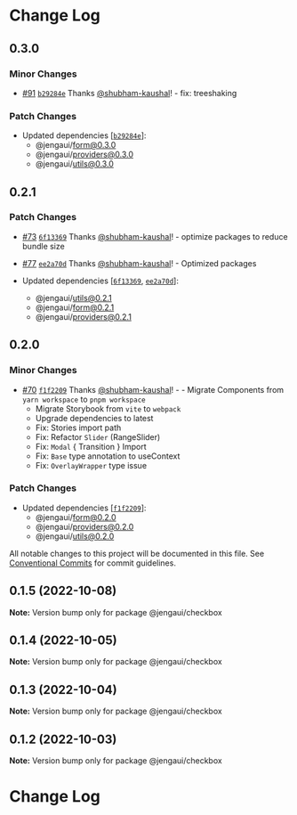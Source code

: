# Change Log

## 0.3.0

### Minor Changes

- [#91](https://github.com/OutpostHQ/jengaui/pull/91) [`b29284e`](https://github.com/OutpostHQ/jengaui/commit/b29284e048e7b6248e38f74dc12b58a9834312c7) Thanks [@shubham-kaushal](https://github.com/shubham-kaushal)! - fix: treeshaking

### Patch Changes

- Updated dependencies [[`b29284e`](https://github.com/OutpostHQ/jengaui/commit/b29284e048e7b6248e38f74dc12b58a9834312c7)]:
  - @jengaui/form@0.3.0
  - @jengaui/providers@0.3.0
  - @jengaui/utils@0.3.0

## 0.2.1

### Patch Changes

- [#73](https://github.com/OutpostHQ/jengaui/pull/73) [`6f13369`](https://github.com/OutpostHQ/jengaui/commit/6f13369d55a63fab51dee071cd5c372461e0e16f) Thanks [@shubham-kaushal](https://github.com/shubham-kaushal)! - optimize packages to reduce bundle size

- [#77](https://github.com/OutpostHQ/jengaui/pull/77) [`ee2a70d`](https://github.com/OutpostHQ/jengaui/commit/ee2a70d001328effde868c9ac52bbb2476ec3c08) Thanks [@shubham-kaushal](https://github.com/shubham-kaushal)! - Optimized packages

- Updated dependencies [[`6f13369`](https://github.com/OutpostHQ/jengaui/commit/6f13369d55a63fab51dee071cd5c372461e0e16f), [`ee2a70d`](https://github.com/OutpostHQ/jengaui/commit/ee2a70d001328effde868c9ac52bbb2476ec3c08)]:
  - @jengaui/utils@0.2.1
  - @jengaui/form@0.2.1
  - @jengaui/providers@0.2.1

## 0.2.0

### Minor Changes

- [#70](https://github.com/OutpostHQ/jengaui/pull/70) [`f1f2209`](https://github.com/OutpostHQ/jengaui/commit/f1f220929d81ac7f17a7c8e6043dc74ac0d52d63) Thanks [@shubham-kaushal](https://github.com/shubham-kaushal)! - - Migrate Components from `yarn workspace` to `pnpm workspace`
  - Migrate Storybook from `vite` to `webpack`
  - Upgrade dependencies to latest
  - Fix: Stories import path
  - Fix: Refactor `Slider` (RangeSlider)
  - Fix: `Modal` { Transition } Import
  - Fix: `Base` type annotation to useContext
  - Fix: `OverlayWrapper` type issue

### Patch Changes

- Updated dependencies [[`f1f2209`](https://github.com/OutpostHQ/jengaui/commit/f1f220929d81ac7f17a7c8e6043dc74ac0d52d63)]:
  - @jengaui/form@0.2.0
  - @jengaui/providers@0.2.0
  - @jengaui/utils@0.2.0

All notable changes to this project will be documented in this file.
See [Conventional Commits](https://conventionalcommits.org) for commit guidelines.

## 0.1.5 (2022-10-08)

**Note:** Version bump only for package @jengaui/checkbox

## 0.1.4 (2022-10-05)

**Note:** Version bump only for package @jengaui/checkbox

## 0.1.3 (2022-10-04)

**Note:** Version bump only for package @jengaui/checkbox

## 0.1.2 (2022-10-03)

**Note:** Version bump only for package @jengaui/checkbox

# Change Log
